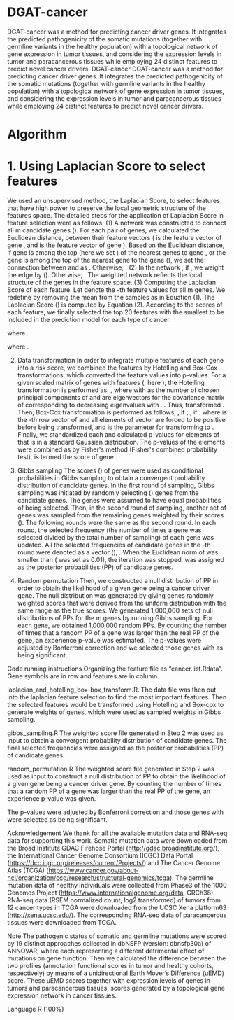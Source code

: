 # DGAT-cancer
DGAT-cancer was a method for predicting cancer driver genes. It integrates the predicted pathogenicity of the somatic mutations (together with germline variants in the healthy population) with a topological network of gene expression in tumor tissues, and considering the expression levels in tumor and paracancerous tissues while employing 24 distinct features to predict novel cancer drivers.
DGAT-cancer
DGAT-cancer was a method for predicting cancer driver genes. It integrates the predicted pathogenicity of the somatic mutations (together with germline variants in the healthy population) with a topological network of gene expression in tumor tissues, and considering the expression levels in tumor and paracancerous tissues while employing 24 distinct features to predict novel cancer drivers.

# Algorithm
# 1. Using Laplacian Score to select features
We used an unsupervised method, the Laplacian Score, to select features that have high power to preserve the local geometric structure of the features space. The detailed steps for the application of Laplacian Score in feature selection were as follows:
(1) A network  was constructed to connect all m candidate genes (). For each pair of genes, we calculated the Euclidean distance,  between their feature vectors ( is the feature vector of gene , and  is the feature vector of gene ). Based on the Euclidean distance, if gene  is among the top  (here we set ) of the nearest genes to gene , or the gene  is among the top  of the nearest gene to the gene  (), we set the connection between  and  as . Otherwise, .
(2) In the network , if , we weight the edge by  (). Otherwise, . The weighted network reflects the local structure of the  genes in the feature space.
(3) Computing the Laplacian Score of each feature. Let  denote the -th feature values for all m genes. We redefine  by removing the mean from the samples as in Equation (1). The Laplacian Score () is computed by Equation (2). According to the scores of each feature, we finally selected the top 20 features with the smallest  to be included in the prediction model for each type of cancer.

where .

where .

2. Data transformation
In order to integrate multiple features of each gene into a risk score, we combined the features by Hotelling and Box-Cox transformations, which converted the feature values into p-values. For a given scaled matrix of  genes with  features (, here ), the Hotelling transformation is performed as:
,
where  with  as the number of chosen principal components of  and  are eigenvectors for the covariance matrix of  corresponding to decreasing eigenvalues with . . Thus, transformed . Then, Box-Cox transformation is performed as follows,
, if ;
, if .
where  is the -th row vector of  and all elements of  vector are forced to be positive before being transformed, and  is the parameter for transforming  to .
Finally, we standardized each  and calculated p-values for elements of  that is in a standard Gaussian distribution. The p-values of the elements were combined as  by Fisher's method (Fisher's combined probability test).  is termed the score of gene .


3. Gibbs sampling
The scores () of genes were used as conditional probabilities in Gibbs sampling to obtain a convergent probability distribution of candidate genes. In the first round of sampling, Gibbs sampling was initiated by randomly selecting  () genes from the candidate genes. The  genes were assumed to have equal probabilities of being selected. Then, in the second round of sampling, another set of  genes was sampled from the remaining  genes weighted by their scores (). The following rounds were the same as the second round. In each round, the selected frequency (the number of times a gene was selected divided by the total number of sampling) of each gene was updated. All the selected frequencies of candidate genes in the -th round were denoted as a vector (), . When the Euclidean norm of  was smaller than  ( was set as 0.01), the iteration was stopped.  was assigned as the posterior probabilities (PP) of candidate genes.

4. Random permutation
Then, we constructed a null distribution of PP in order to obtain the likelihood of a given gene being a cancer driver gene. The null distribution was generated by giving genes randomly weighted scores that were derived from the uniform distribution with the same range as the true scores. We generated 1,000,000 sets of null distributions of PPs for the m genes by running Gibbs sampling. For each gene, we obtained 1,000,000 random PPs. By counting the number of times that a random PP of a gene was larger than the real PP of the gene, an experience p-value was estimated. The p-values were adjusted by Bonferroni correction and we selected those genes with  as being significant.

Code running instructions
Organizing the feature file as “cancer.list.Rdata”. Gene symbols are in row and features are in column.

laplacian_and_hotelling_box-box_transform.R.
The data file was then put into the laplacian feature selection to find the most important features. Then the selected features would be transformed using Hotelling and Box-cox to generate weights of genes, which were used as sampled weights in Gibbs sampling.

gibbs_sampling.R
The weighted score file generated in Step 2 was used as input to obtain a convergent probability distribution of candidate genes. The final selected frequencies were assigned as the posterior probabilities (PP) of candidate genes.

random_permutation.R
The weighted score file generated in Step 2 was used as input to construct a null distribution of PP to obtain the likelihood of a given gene being a cancer driver gene. By counting the number of times that a random PP of a gene was larger than the real PP of the gene, an experience p-value was given.

The p-values were adjusted by Bonferroni correction and those genes with  were selected as being significant.

Acknowledgement
We thank for all the available mutation data and RNA-seq data for supporting this work. Somatic mutation data were downloaded from the Broad Institute GDAC Firehose Portal (http://gdac.broadinstitute.org/), the International Cancer Genome Consortium (ICGC) Data Portal (https://dcc.icgc.org/releases/current/Projects/) and The Cancer Genome Atlas (TCGA) (https://www.cancer.gov/about-nci/organization/ccg/research/structural-genomics/tcga). The germline mutation data of healthy individuals were collected from Phase3 of the 1000 Genomes Project (https://www.internationalgenome.org/data, GRCh38). RNA-seq data (RSEM normalized count, log2 transformed) of tumors from 12 cancer types in TCGA were downloaded from the UCSC Xena platform63 (http://xena.ucsc.edu/). The corresponding RNA-seq data of paracancerous tissues were downloaded from TCGA.

Note
The pathogenic status of somatic and germline mutations were scored by 19 distinct approaches collected in dbNSFP (version: dbnsfp30a) of ANNOVAR, where each representing a different detrimental effect of mutations on gene function. Then we calculated the difference between the two profiles (annotation functional scores in tumor and healthy cohorts, respectively) by means of a unidirectional Earth Mover’s Difference (uEMD) score. These uEMD scores together with expression levels of genes in tumors and paracancerous tissues, scores generated by a topological gene expression network in cancer tissues.

Language
R (100%)
